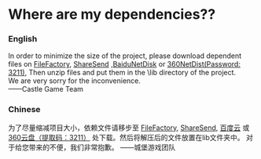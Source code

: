﻿# Where are my dependencies??

### English

  In order to minimize the size of the project, please download dependent files on [FileFactory][1], [ShareSend][2] ,[BaiduNetDisk][3] or [360NetDist(Password: 3211)][4], Then unzip files and put them in the \lib directory of the project.<br/>
We are very sorry for the inconvenience. <br/>
——Castle Game Team

### Chinese

  为了尽量缩减项目大小，依赖文件请移步至 [FileFactory][1], [ShareSend][2], [百度云][3] 或 [360云盘（提取码：3211）][4] 处下载。然后将解压后的文件放置在lib文件夹中。
对于给您带来的不便，我们非常抱歉。
——城堡游戏团队


  [1]: http://www.filefactory.com/file/57hfyecdyks7/lib.7z
  [2]: http://sharesend.com/3melmlnc
  [3]: https://pan.baidu.com/s/1sljCirr
  [4]: https://yunpan.cn/c6sITGIGxDmHT